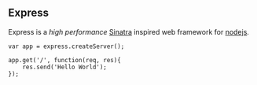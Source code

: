 ## Express

Express is a _high performance_ [Sinatra](http://sinatrarb.com) inspired web framework for [nodejs](http://nodejs.org).

    var app = express.createServer();
    
    app.get('/', function(req, res){
        res.send('Hello World');
    });